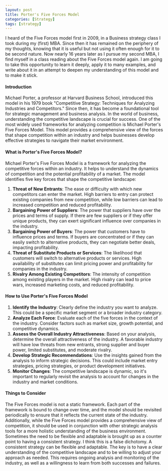 ```yaml
---
layout: post
title: Porter's Five Forces Model
categories: [Strategy]
tags: [strategy]
---
```


I heard of the Five Forces model first in 2009, in a Business strategy class I took during my (first) MBA. Since then it has remained on the periphery of my thoughts, knowing that it is useful but not using it often enough for it to be second nature. Now nearly 16 years later as I pursue my second MBA, I find myself in a class reading about the Five Forces model again. I am going to take this opportunity to learn it deeply, apply it to many examples, and write about it in an attempt to deepen my understanding of this model and to make it stick.

#### Introduction
Michael Porter, a professor at Harvard Business School, introduced this model in his 1979 book "Competitive Strategy: Techniques for Analyzing Industries and Competitors." Since then, it has become a foundational tool for strategic management and business analysis. In the world of business, understanding the competitive landscape is crucial for success. One of the most widely used frameworks for analyzing competition is Michael Porter's Five Forces Model. This model provides a comprehensive view of the forces that shape competition within an industry and helps businesses develop effective strategies to navigate their market environment.

#### What is Porter's Five Forces Model?
Michael Porter's Five Forces Model is a framework for analyzing the competitive forces within an industry. It helps to understand the dynamics of competition and the potential profitability of a market. The model identifies five key forces that shape the competitive landscape: 
1. **Threat of New Entrants**: The ease or difficulty with which new competitors can enter the market. High barriers to entry can protect existing companies from new competition, while low barriers can lead to increased competition and reduced profitability. 
2. **Bargaining Power of Suppliers**: The power that suppliers have over the prices and terms of supply. If there are few suppliers or if they offer unique products, they can exert significant influence over companies in the industry. 
3. **Bargaining Power of Buyers**: The power that customers have to influence prices and terms. If buyers are concentrated or if they can easily switch to alternative products, they can negotiate better deals, impacting profitability. 
4. **Threat of Substitute Products or Services**: The likelihood that customers will switch to alternative products or services. High availability of substitutes can limit pricing power and profitability for companies in the industry. 
5. **Rivalry Among Existing Competitors**: The intensity of competition among existing players in the market. High rivalry can lead to price wars, increased marketing costs, and reduced profitability.

#### How to Use Porter's Five Forces Model
1. **Identify the Industry**: Clearly define the industry you want to analyze. This could be a specific market segment or a broader industry category.
2. **Analyze Each Force**: Evaluate each of the five forces in the context of the industry. Consider factors such as market size, growth potential, and competitive dynamics.
3. **Assess the Overall Industry Attractiveness**: Based on your analysis, determine the overall attractiveness of the industry. A favorable industry will have low threats from new entrants, strong supplier and buyer power, limited substitutes, and moderate rivalry.
4. **Develop Strategic Recommendations**: Use the insights gained from the analysis to inform strategic decisions. This could include market entry strategies, pricing strategies, or product development initiatives.
5. **Monitor Changes**: The competitive landscape is dynamic, so it's important to regularly revisit the analysis to account for changes in the industry and market conditions.

#### Things to Consider

The Five Forces model is not a static framework. Each part of the framework is bound to change over time, and the model should be revisited periodically to ensure that it reflects the current state of the industry. Additionally, while the Five Forces model provides a comprehensive view of competition, it should be used in conjunction with other strategic analysis tools for a more holistic understanding of the business environment. Sometimes the need to be flexible and adaptable is brought up as a counter point to having a consistent strategy. I think this is a false dichotomy. A consistent strategy can be flexible and adaptable. The key is to have a clear understanding of the competitive landscape and to be willing to adjust your approach as needed. This requires ongoing analysis and monitoring of the industry, as well as a willingness to learn from both successes and failures.


